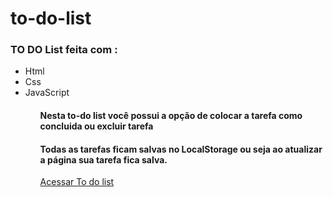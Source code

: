 # to-do-list
 <h3> TO DO List feita com :</h3>
 <ul>
   <li>Html</li>
   <li>Css</li>
   <li>JavaScript</li>
 <ul>
 <h4>Nesta to-do list você possui a opção de colocar a tarefa como concluida ou excluir tarefa</h4>
 <h4>Todas as tarefas ficam salvas no LocalStorage ou seja ao atualizar a página sua tarefa fica salva.</h4>
  <a href="https://reliable-custard-4e7abe.netlify.app/">Acessar To do list</a>
